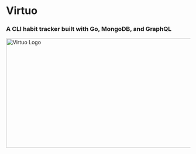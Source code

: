 # Virtuo 
### A CLI habit tracker built with Go, MongoDB, and GraphQL
<img src="blob/magicpattern-4fF44tm4hpM-unsplash.jpg" alt="Virtuo Logo" height="300" width="1000"/>
